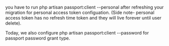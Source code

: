 you have to run php artisan passport:client --personal after refreshing your migration for personal access token configuation. (Side note- personal access token has no refresh time token and they will live forever until user delete).

Today, we also configure php artisan passport:client --password for passport password grant type.
